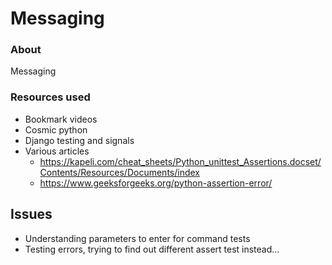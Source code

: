# Messaging


### About

  <p align="left">
  Messaging
    </p>



### Resources used

* Bookmark videos
* Cosmic python
* Django testing and signals
* Various articles
  * https://kapeli.com/cheat_sheets/Python_unittest_Assertions.docset/Contents/Resources/Documents/index
  * https://www.geeksforgeeks.org/python-assertion-error/


## Issues
* Understanding parameters to enter for command tests 
* Testing errors, trying to find out different assert test instead...